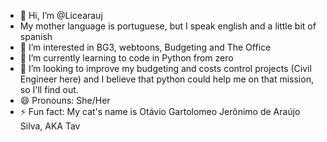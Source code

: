 - 👋 Hi, I’m @Licearauj
- My mother language is portuguese, but I speak english and a little bit of spanish
- 👀 I’m interested in BG3, webtoons, Budgeting and The Office
- 🌱 I’m currently learning to code in Python from zero
- 💞️ I’m looking to improve my budgeting and costs control projects (Civil Engineer here) and I believe that python could help me on that mission, so I'll find out.
- 😄 Pronouns: She/Her
- ⚡ Fun fact: My cat's name is Otávio Gartolomeo Jerônimo de Araújo Silva, AKA Tav

<!---
Licearauj/Licearauj is a ✨ special ✨ repository because its `README.md` (this file) appears on your GitHub profile.
You can click the Preview link to take a look at your changes.
--->
